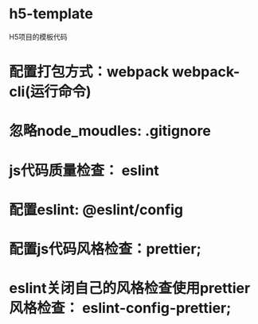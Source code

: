 # h5-template
H5项目的模板代码


# 配置打包方式：webpack webpack-cli(运行命令)
# 忽略node_moudles: .gitignore
# js代码质量检查： eslint 
# 配置eslint:    @eslint/config
# 配置js代码风格检查：prettier;
# eslint关闭自己的风格检查使用prettier风格检查： eslint-config-prettier;